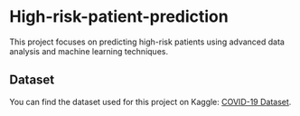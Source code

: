 # High-risk-patient-prediction

This project focuses on predicting high-risk patients using advanced data analysis and machine learning techniques.

## Dataset

You can find the dataset used for this project on Kaggle: [COVID-19 Dataset](https://www.kaggle.com/datasets/meirnizri/covid19-dataset).
